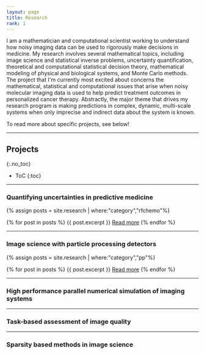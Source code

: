 ```yaml
---
layout: page
title: Research
rank: 1
---
```


I am a mathematician and computational scientist working to understand how noisy imaging data can be used to rigorously make decisions in medicine.  My research involves several mathematical topics, including image science and statistical inverse problems, uncertainty quantification, theoretical and computational statistical decision theory, mathematical modeling of physical and biological systems, and Monte Carlo methods.  The project that I'm currently most excited about concerns the mathematical, statistical and computational issues that arise when noisy molecular imaging data is used to help predict treatment outcomes in personalized cancer therapy.  Abstractly, the major theme that drives my research program is making predictions in complex, dynamic, multi-scale systems when only imprecise and indirect data about the system is known.

To read more about specific projects, see below!

---

## Projects
{:.no_toc}

* ToC
{:toc}

---

### Quantifying uncertainties in predictive medicine
{% assign posts = site.research | where:"category","rfchemo"%}
<div>
{% for post in posts %} 
	{{ post.excerpt }}	
	<a href = "{{ site.baseurl }}{{ post.url}}">Read more</a>
{% endfor %}
</div>

---

### Image science with particle processing detectors
{% assign posts = site.research | where:"category","pp"%}

<div>
{% for post in posts %} 
	{{ post.excerpt }}	
	<a href = "{{ site.baseurl }}{{ post.url}}">Read more</a>
{% endfor %}
</div>

---

### High performance parallel numerical simulation of imaging systems

---

### Task-based assessment of image quality

---

### Sparsity based methods in image science











